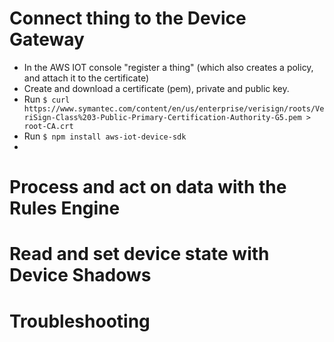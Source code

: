 
# Connect thing to the Device Gateway
- In the AWS IOT console "register a thing" (which also creates a policy, and attach it to the certificate)
- Create and download a certificate (pem), private and public key.
- Run `$ curl https://www.symantec.com/content/en/us/enterprise/verisign/roots/VeriSign-Class%203-Public-Primary-Certification-Authority-G5.pem > root-CA.crt`
- Run `$ npm install aws-iot-device-sdk`
-

# Process and act on data with the Rules Engine
# Read and set device state with Device Shadows

# Troubleshooting
